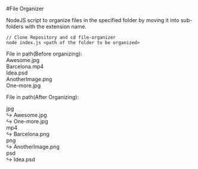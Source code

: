 #File Organizer

NodeJS script to organize files in the specified folder by moving it into sub-folders with the extension name.

```
// Clone Repository and cd file-organizer
node index.js <path of the folder to be organized>
```

File in path(Before organizing):<br />
Awesome.jpg<br />
Barcelona.mp4<br />
Idea.psd<br />
AnotherImage.png<br />
One-more.jpg<br />

File in path(After Organizing):

jpg<br />↪ Awesome.jpg<br />↪ One-more.jpg<br />
mp4<br />↪ Barcelona.png<br />
png<br />↪ AnotherImage.png<br />
psd<br />↪ Idea.psd

